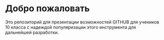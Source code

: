 # Добро пожаловать

Это репозиторий для презентации возможностей GITHUB для учеников 10 класса с надеждой популяризации этого инструмента для дальнейшей разработки.




